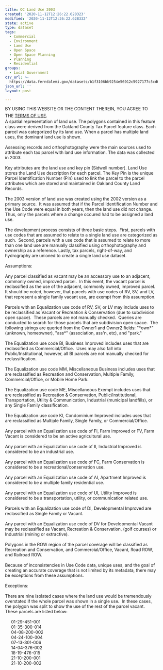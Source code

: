 ```yaml
---
title: OC Land Use 2003
created: '2020-11-12T12:26:22.628323'
modified: '2020-11-12T12:26:22.628332'
state: active
type: dataset
tags:
  - Commercial
  - Environment
  - Land Use
  - Open Space
  - Open Space Planning
  - Planning
  - Residential
groups:
  - Local Government
csv_url: >-
  https://data.ferndalemi.gov/datasets/b1f3106bb9254e56912c5927177c5cd0_3.csv?outSR=%7B%22latestWkid%22%3A3857%2C%22wkid%22%3A102100%7D
json_url: ''
layout: post

---
```

<div>BY USING THIS WEBSITE OR THE CONTENT THEREIN, YOU AGREE TO THE <u><a href='https://www.oakgov.com/open-data-terms'>TERMS OF USE</a></u><span style='font-family: &quot;Avenir Next W01&quot;, &quot;Avenir Next W00&quot;, &quot;Avenir Next&quot;, Avenir, &quot;Helvetica Neue&quot;, Helvetica, Arial, sans-serif; font-size: 17px;'>. </span></div><div><span>A spatial representation of land use.  The polygons contained in 
this feature class were derived from the Oakland County Tax Parcel 
feature class.  Each parcel was categorized by its land use.  When a 
parcel has multiple land uses, the dominant land use is shown. <br /><br />Assessing
 records and orthophotography were the main sources used to attribute 
each tax parcel with land use information.  The data was collected in 
2003. <br /><br />Key attributes are the land use and key pin (Sidwell 
number).  Land Use stores the Land Use description for each parcel.  The
 Key Pin is the unique Parcel Identification Number (Pin) used to link 
the parcel to the parcel attributes which are stored and maintained in 
Oakland County Land Records.<br /><br />The 2003 version of land use was 
created using the 2002 version as a primary source.  It was assumed that
 if the Parcel Identification Number and the Use Code were equal in both
 years, then the land use did not change.  Thus, only the parcels where a
 change occured had to be assigned a land use.<br /><br />The development 
process consists of three basic steps.  First, parcels with use codes 
that are assumed to relate to a single land use are categorized as 
such.  Second, parcels with a use code that is assumed to relate to more
 than one land use are manually classified using orthophotography and 
ownership as a reference. Lastly, tax parcels, right-of-way, and 
hydrography are unioned to create a single land use dataset.<br /><br />Assumptions:<br /><br />Any
 parcel classified as vacant may be an accessory use to an adjacent, 
commonly owned, improved parcel.  In this event, the vacant parcel is 
reclassified as the use of the adjacent, commonly owned, improved 
parcel.  It should be noted, however, that parcels with use codes of RV,
 SV, and LV, that represent a single family vacant use, are exempt from 
this assumption.<br /><br />Parcels with an Equalization use code of RV, SV,
 or LV may include uses to be reclassified as Vacant or Recreation &amp;
 Conservation (due to subdivision open space).  These parcels are not 
manually checked.  Queries are conducted to search for those parcels 
that are subdivision open space.  The following strings are queried from
 the Owner1 and Owner2 fields: &quot;*own*&quot; (unknown, homeowner), &quot;ass*&quot; 
(association, ass'n, etc), and &quot;park.&quot;<br /><br />The Equalization use code 
BI, Business Improved includes uses that are reclassified as 
Commercial/Office.  Uses may also fall into Public/Institutional, 
however, all BI parcels are not manually checked for reclassification.<br /><br />The
 Equalization use code MM, Miscellaneous Business includes uses that are
 reclassified as Recreation and Conservation, Multiple Family, 
Commercial/Office, or Mobile Home Park.<br /><br />The Equalization use code
 ME, Miscellaneous Exempt includes uses that are reclassified as 
Recreation &amp; Conservation, Public/Institutional, Transportation, 
Utility &amp; Communication, Industrial (municipal landfills), or any 
Single Family classification.<br /><br />The Equalization use code KI, 
Condominium Improved includes uses that are reclassified as Multiple 
Family, Single Family, or Commercial/Office. <br /><br />Any parcel with an Equalization use code of FI, Farm Improved or FV, Farm Vacant is considered to be an active agricultural use.<br /><br />Any parcel with an Equalization use code of II, Industrial Improved is considered to be an industrial use.<br /><br />Any parcel with an Equalization use code of FC, Farm Conservation is considered to be a recreational/conservation use.<br /><br />Any parcel with an Equalization use code of AI, Apartment Improved is considered to be a multiple family residential use.<br /><br />Any
 parcel with an Equalization use code of UI, Utility Improved is 
considered to be a transportation, utility, or communication related 
use.<br /><br />Parcels with an Equalization use code of DI, Developmental Improved are reclassified as Single Family or Vacant.<br /><br />Any
 parcel with an Equalization use code of DV for Developmental Vacant may
 be reclassified as Vacant, Recreation &amp; Conservation, (golf 
courses) or Industrial (mining or extractive).<br /><br />Polygons in the 
ROW region of the parcel coverage will be classified as Recreation and 
Conservation, and Commercial/Office, Vacant, Road ROW, and Railroad ROW.<br /><br />Because
 of inconsistencies in Use Code data, unique uses, and the goal of 
creating an accurate coverage that is not limited by its metadata, there
 may be exceptions from these assumptions.<br /><br />Exceptions:<br /><br />There
 are nine isolated cases where the land use would be tremendously 
overstated if the whole parcel was shown in a single use.  In these 
cases, the polygon was split to show the use of the rest of the parcel 
vacant.  These parcels are listed below:<br /><br />     01-29-451-001<br />     01-35-300-014<br />     04-08-200-002<br />     04-24-100-004<br />     07-13-301-006<br />     14-04-376-002<br />     18-19-476-015<br />     21-10-200-001<br />     21-10-200-002</span></div>
